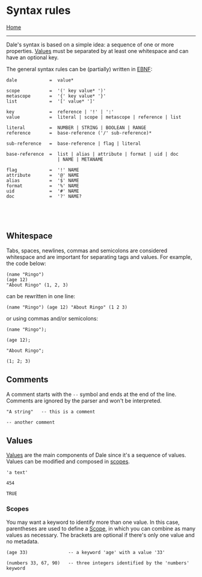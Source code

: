# Syntax rules

[Home](../README.md)

---

Dale's syntax is based on a simple idea: a sequence of one or more properties. [Values](values.md) must be separated by at least one whitespace and can have an optional key.

The general syntax rules can be (partially) written in [EBNF](https://tomassetti.me/ebnf/):

```
dale            =  value*

scope           =  '(' key value* ')'
metascope       =  '{' key value* '}'
list            =  '[' value* ']'

key             =  reference | '!' | ':'
value           =  literal | scope | metascope | reference | list

literal         =  NUMBER | STRING | BOOLEAN | RANGE
reference       =  base-reference ('/' sub-reference)*

sub-reference   =  base-reference | flag | literal

base-reference  =  list | alias | attribute | format | uid | doc
                   | NAME | METANAME

flag            =  '!' NAME
attribute       =  '@' NAME
alias           =  '$' NAME
format          =  '%' NAME
uid             =  '#' NAME
doc             =  '?' NAME?





```


## Whitespace

Tabs, spaces, newlines, commas and semicolons are considered whitespace and are important for separating tags and values. For example, the code below:

```
(name "Ringo")
(age 12)
"About Ringo" (1, 2, 3)
```

can be rewritten in one line:

```
(name "Ringo") (age 12) "About Ringo" (1 2 3)
```

or using commas and/or semicolons:

```
(name "Ringo");

(age 12);

"About Ringo";

(1; 2; 3)
```


## Comments

A comment starts with the `--` symbol and ends at the end of the line. Comments are ignored by the parser and won't be interpreted.

```
"A string"   -- this is a comment

-- another comment
```


## Values

[Values](values.md) are the main components of Dale since it's a sequence of values. Values can be modified and composed in [scopes](scopes.md).

```
'a text'

454

TRUE
```


### Scopes

You may want a keyword to identify more than one value. In this case, parentheses are used to define a [Scope](scopes.md), in which you can combine as many values as necessary. The brackets are optional if there's only one value and no metadata.

```
(age 33)               -- a keyword 'age' with a value '33'

(numbers 33, 67, 90)   -- three integers identified by the 'numbers' keyword
```
